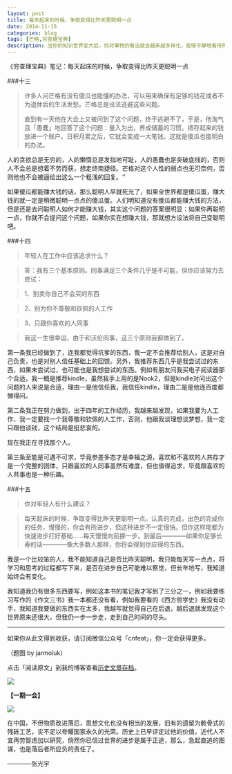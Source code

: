 ```yaml
---
layout: post
title: 每天起床的时候，争取变得比昨天更聪明一点
date: 2014-11-16
categories: blog
tags: [芒格,穷查理宝典]
description: 当你的知识世界变大后，你对事物的看法就会越来越多样化，能够平静地看待周围的人和事，久而久之，你就会发展出一种能力，这种能力能够让你处乱不惊，从容镇定。
---
```



《穷查理宝典》笔记：每天起床的时候，争取变得比昨天更聪明一点

###十三

>许多人问芒格有没有傻瓜也能懂的办法，可以用来确保有足够的钱花或者不为退休后的生活发愁。芒格总是设法逃避这些问题。
>
>直到有一天他在大会上又被问到了这个问题，终于逃避不了，于是，他淘气且「愚蠢」地回答了这个问题：量入为出，养成储蓄的习惯。把存起来的钱放进一个账户。日积月累之后，它就会变成一大笔钱。这就是傻瓜也能明白的办法。

人的贪欲总是无穷的，人的懒惰总是发指地可耻，人的愚蠢也是突破底线的，否则人不会总是想着不劳而获，想走终南捷径。芒格对这个人性的弱点也无可奈何，否则他也不会被逼给出这么一个粗浅的回复。‘’

如果傻瓜都能赚大钱的话，那么聪明人早就死光了，如果全世界都是傻瓜蛋，赚大钱的就一定是稍微聪明一点点的傻瓜蛋。人们明知道没有傻瓜都能赚大钱的方法，但是还是去问聪明人如何才能赚大钱，其实这个问题的答案很明显：如果你再聪明一点，你就不会提问这个问题，如果你实在想赚大钱，那就想方设法将自己变聪明吧。

###十四

>年轻人在工作中应该追求什么？

>答：我有三个基本原则。同事满足三个条件几乎是不可能，但你应该努力去尝试：

>1、别卖你自己不会买的东西

>2、别为你不尊敬和钦佩的人工作

>3、只跟你喜欢的人同事

>我这一生很幸运，由于和沃伦同事，这三个原则我都做到了。

第一条我已经做到了，连我都觉得坑爹的东西，我一定不会推荐给别人，这是对自己负责，也是对别人信任基础上的回馈。另外，我推荐东西几乎是我尝试过的东西，如果未尝试过，也可能也是我想尝试的东西。例如有朋友问我买电子阅读器那个合适，我一概是推荐kindle，虽然我手上用的是Nook2，但是kindle对问出这个问题的人来说是合适，理由一是他信任我，我信任kindle，理由二是是他连百度都懒得问。

第二条我正在努力做到，出于四年的工作经历，我越来越发现，如果我要为人工作，我一定要找一个我尊敬和钦佩的人工作，否则，他跟我谈理想谈梦想，我一定只跟他谈钱，这个结局是挺悲哀的。

现在我正在寻找那个人。

第三条至能是可遇不可求，毕竟参差多态才是幸福之源，喜欢和不喜欢的人共存才是一个完整的团体，只跟喜欢的人同事虽然有难度，但也值得追求，毕竟跟喜欢的人共事也是一种乐趣。

###十五

>你对年轻人有什么建议？

>每天起床的时候，争取变得比昨天更聪明一点。认真的完成，出色的完成你的任务，慢慢的，你会有所进步，但这种进步不一定很快。但你这样能都为快速进步打好基础……每天慢慢向前挪一步。到最后————如果你足够长寿的话————像大多数人那样，你将会得到你应得的东西。

我是一个比较笨的人，我不能知道自己是否比昨天聪明，我只能每天写一点点，将学习和思考的过程都写下来，是否在进步自己可能难以察觉，但长年地写，我知道始终会有变化。

我知道我仍有很多东西要写，例如这本书的笔记我才写到了三分之一，例如我要练习写作的《作文三书》我一本都还没有看，例如我要看的《西方哲学史》我没有动手，我知道我要做的东西实在太多，我越写就觉得自己在后退，越后退就发现这个世界原来还很大，但我仍一步一步走，走到自己时间的尽头。

----

如果你从此文得到收获，请订阅微信公众号「cnfeat」，你一定会获得更多。

（题图 by jarmoluk）

点击「阅读原文」到我的博客查看[历史文章存档](http://cnfeat.com)。

![](http://cnfeat.qiniudn.com/signitrue-2014-11-15.jpg)

**【一期一会】**

![](http://cnfeat.qiniudn.com/p2211136624.jpg)


在中国，不但物质改进落后，思想文化也没有相当的发展，旧有的遗留为骸骨式的残砾工艺，实不足以夸耀国家永久的光荣。历史上已早评定过他的价值，近代人不宜再劳智虑加以研究，倘然你已信过世界的进步是属于正途，那么，急起直追的图谋，也是落后者所应负的责任了。

————张光宇
